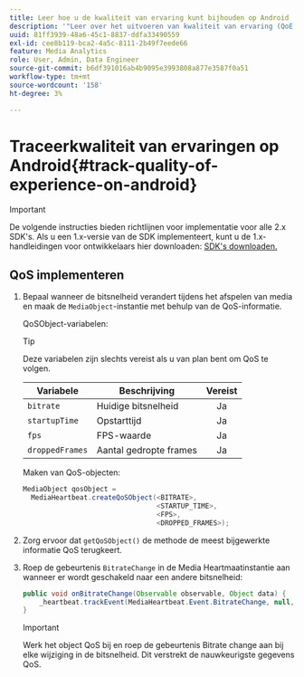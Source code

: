 ```yaml
---
title: Leer hoe u de kwaliteit van ervaring kunt bijhouden op Android
description: '"Leer over het uitvoeren van kwaliteit van ervaring (QoE, QoS) het volgen gebruikend Media SDK op Android."'
uuid: 81ff3939-48a6-45c1-8837-ddfa33490559
exl-id: cee8b119-bca2-4a5c-8111-2b49f7eede66
feature: Media Analytics
role: User, Admin, Data Engineer
source-git-commit: b6df391016ab4b9095e3993808a877e3587f0a51
workflow-type: tm+mt
source-wordcount: '158'
ht-degree: 3%

---
```


# Traceerkwaliteit van ervaringen op Android{#track-quality-of-experience-on-android}

>[!IMPORTANT]
>
>De volgende instructies bieden richtlijnen voor implementatie voor alle 2.x SDK&#39;s. Als u een 1.x-versie van de SDK implementeert, kunt u de 1.x-handleidingen voor ontwikkelaars hier downloaden: [SDK&#39;s downloaden.](/help/sdk-implement/download-sdks.md)

## QoS implementeren

1. Bepaal wanneer de bitsnelheid verandert tijdens het afspelen van media en maak de `MediaObject`-instantie met behulp van de QoS-informatie.

   QoSObject-variabelen:

   >[!TIP]
   >
   >Deze variabelen zijn slechts vereist als u van plan bent om QoS te volgen.

   | Variabele | Beschrijving | Vereist |
   | --- | --- | :---: |
   | `bitrate` | Huidige bitsnelheid | Ja |
   | `startupTime` | Opstarttijd | Ja |
   | `fps` | FPS-waarde | Ja |
   | `droppedFrames` | Aantal gedropte frames | Ja |

   Maken van QoS-objecten:

   ```java
   MediaObject qosObject =  
     MediaHeartbeat.createQoSObject(<BITRATE>,  
                                    <STARTUP_TIME>,  
                                    <FPS>,  
                                    <DROPPED_FRAMES>);
   ```

1. Zorg ervoor dat `getQoSObject()` de methode de meest bijgewerkte informatie QoS terugkeert.
1. Roep de gebeurtenis `BitrateChange` in de Media Heartmaatinstantie aan wanneer er wordt geschakeld naar een andere bitsnelheid:

   ```java
   public void onBitrateChange(Observable observable, Object data) {  
       _heartbeat.trackEvent(MediaHeartbeat.Event.BitrateChange, null, null); 
   } 
   ```

   >[!IMPORTANT]
   >
   >Werk het object QoS bij en roep de gebeurtenis Bitrate change aan bij elke wijziging in de bitsnelheid. Dit verstrekt de nauwkeurigste gegevens QoS.
